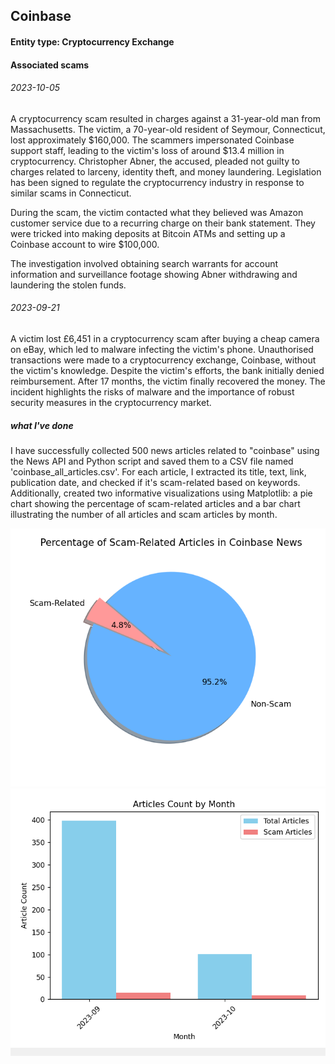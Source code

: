## Coinbase

#### Entity type: Cryptocurrency Exchange

#### Associated scams

###### 2023-10-05

A cryptocurrency scam resulted in charges against a 31-year-old man from Massachusetts. The victim, a 70-year-old resident of Seymour, Connecticut, lost approximately $160,000. The scammers impersonated Coinbase support staff, leading to the victim's loss of around $13.4 million in cryptocurrency. Christopher Abner, the accused, pleaded not guilty to charges related to larceny, identity theft, and money laundering. Legislation has been signed to regulate the cryptocurrency industry in response to similar scams in Connecticut.

During the scam, the victim contacted what they believed was Amazon customer service due to a recurring charge on their bank statement. They were tricked into making deposits at Bitcoin ATMs and setting up a Coinbase account to wire $100,000.

The investigation involved obtaining search warrants for account information and surveillance footage showing Abner withdrawing and laundering the stolen funds.

###### 2023-09-21

A victim lost £6,451 in a cryptocurrency scam after buying a cheap camera on eBay, which led to malware infecting the victim's phone. Unauthorised transactions were made to a cryptocurrency exchange, Coinbase, without the victim's knowledge. Despite the victim's efforts, the bank initially denied reimbursement. After 17 months, the victim finally recovered the money. The incident highlights the risks of malware and the importance of robust security measures in the cryptocurrency market.

##### what I've done
I have successfully collected 500 news articles related to "coinbase" using the News API and Python script and saved them to a CSV file named 'coinbase_all_articles.csv'. For each article, I extracted its title, text, link, publication date, and checked if it's scam-related based on keywords. Additionally, created two informative visualizations using Matplotlib: a pie chart showing the percentage of scam-related articles and a bar chart illustrating the number of all articles and scam articles by month.

<img width="1440" alt="image" src="https://github.com/Tuoleken/currency/blob/main/pie_chart.png">



<img width="776" alt="image" src="https://github.com/Tuoleken/currency/blob/main/articles_count_by_month.png">

